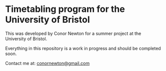 # Timetabling program for the University of Bristol

This was developed by Conor Newton for a summer project at the University of Bristol.

Everything in this repository is a work in progress and should be completed soon.

Contact me at: conornewton@gmail.com